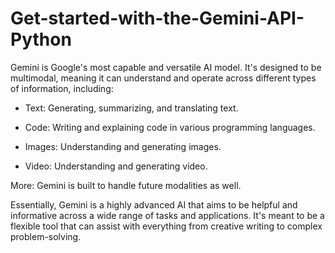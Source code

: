 # Get-started-with-the-Gemini-API-Python

Gemini is Google's most capable and versatile AI model. It's designed to be multimodal, meaning it can understand and operate across different types of information, including:

* Text: Generating, summarizing, and translating text.

* Code: Writing and explaining code in various programming languages.

* Images: Understanding and generating images.

* Video: Understanding and generating video.

More: Gemini is built to handle future modalities as well.

Essentially, Gemini is a highly advanced AI that aims to be helpful and informative across a wide range of tasks and applications. It's meant to be a flexible tool that can assist with everything from creative writing to complex problem-solving.
